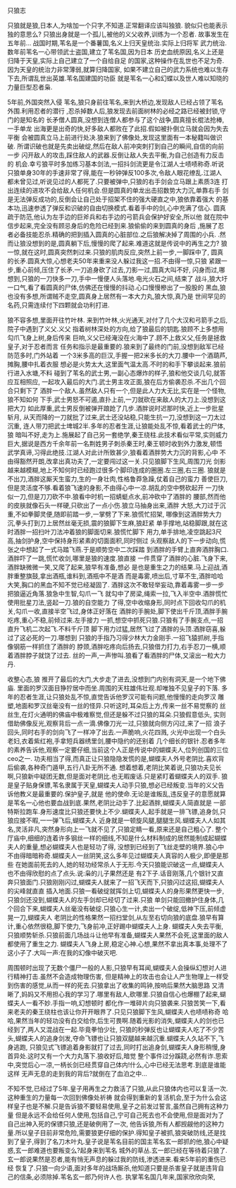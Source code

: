 只狼志


只狼就是狼,日本人,为啥加一个只字,不知道.正常翻译应该叫独狼.
貌似只也能表示独的意思么?
只狼出身就是一个孤儿,被他的义父收养,训练为一个忍者.
故事发生在五年前...
战国时期,苇名是一个番薯国,名义上归天皇统治.实际上归将军
武力统治.数年前苇名一心带领武士盗国,建立了苇名国,因为日本
历史血统原因,名义上还是归降于天皇,实际上自己建立了一个自给自足
的国家,这种操作在乱世也不足为奇.因为天皇的统治力非常薄弱,就算归降国家,
如果不建立自己的武力系统也难以生存下去,所谓乱世出英雄.苇名国建国的功臣
就是苇名一心和幻蝶以及世人难以知晓的力量巨型忍者枭.



5年前,外国突然入侵
苇名,狼只身前往苇名,来到大桥边,发现敌人已经占领了苇名外围.利用忍者的潜行
,忍杀掉数人后,狼发现去前面树林的必经之路已经被封锁,守门的是知名的
长矛僧人圆真,没想到连僧人都参与了这个战争,圆真擅长棍法抢棒,一手单龙
出海更是出奇的快,好多敌人都败在了此招.假如被扑倒立马就会因为失去平衡
会被圆真立马上前进行处决.狼来到了佛像处,发现这里面有一本秘籍叫做识破.
所谓识破也就是先卖出破绽,然后在敌人前冲突刺打到自己的瞬间,自信的向前一步
闪开敌人的攻击,踩住敌人的武器.反倒让敌人失去平衡,为自己创造有力反击的
机会.幸亏狼平时多加练习基本剑法,一招抖剑流更是令江湖人士啧啧称奇.听说
只狼单身30年的手速非常了得,能在一秒钟弹反100多次,令敌人眼花缭乱.江湖人
都未曾见过,听说见过的人都死了.只要被弹中,只狼的右手剑会立马跟上素质3连
打出连续的进攻不会给敌人任何机会.但是圆真的单龙出击招数势大力沉,单靠右手
剑是无法弹反成功的,反倒会让自己处于招架不住的强大硬直之中,狼依靠着强大
的基本功,迅速参透了弹反和识破的自由切换模式.看着手中的剑,心中充满了信心.
圆真疏于防范,他认为左手边的巨斧兵和右手边的弓箭兵会保护好安全,所以他
就在院中信步起来,完全没有顾忌身后的危险已经到来.狼偷偷的来到圆真的身后
,施展了忍者必备技能忍杀.精确的把到插入圆真的心脏部位.之后狼解决掉了周围的小兵.
.然而让狼没想到的是,圆真躺下后,慢慢的爬了起来.难道这就是传说中的再生之力?
狼一惊,就在这时,圆真突然刺过来.只狼的肌肉反应,突然上前一步,一脚踩中了,
圆真的长矛.圆真大惊,心想老夫50年来重来没人躲过我这一招.不由得一惊,只狼
紧跟一步,重心前倾,压住了长矛.一刀追身砍了过去,刀影一过,圆真大叫不好,
闪身而过,哪想到,只狼的一刀快多一刀,手中一慢便人头落地.电光火石之间,结束了
战斗,狼大圩一口气,看了看圆真的尸体,仿佛还在慢慢的抖动.心口慢慢槮出了一股股的
黑血,狼也没有多想,所谓贼不走空,圆真身上居然有一本大力丸,狼大惊,真乃是
世间罕见的名药,只需连续付下四颗就会功利打进.




狼不容多想,里面开往竹叶林.
来到竹叶林,火光通天,对付了几个大汉和弓箭手之后,院子中遇到了义父.义父
指着树林深处的方向,给了狼最后的钥匙.狼顾不上多想用勾爪飞身上树,身后传来
巨响,义父已经淹没在火海中了.顾不上救义父,任务是拯救皇子,对于忍者而言
任务和指示是最重要的.狼来到了最终的门前,没想到敌军已经防范多时,门外站着
一个3米多高的巨汉,手握一把2米多长的大刀.腰中一个酒葫芦,摊胸,腰中扎着衣服
想必是火势太大,这里面气温太高.不时的和手下攀谈起来.狼前行进入水塘,不料
碰到了苇名的武士男,一副心态爆炸的样子,狼和他交谈几句,就答应互相照应,
一起攻入最后的大门.武士男主攻正面,狼在后方偷袭忍杀.不出几个回合只剩下了
酒胖一个敌人.虽然敌人只有一个,但是此人力大无比,实在是一个怪物,狼不知如何
下手,武士男怒不可遏,直扑上前,一刀就砍在来敌人的大刀上.没想到这把大刀
如此厚重,武士男反倒被弹开踉跄了几步.酒胖说时迟那时快,近上一步批星斩月,
从天而降的一刀就批了过来,武士还没站稳,只能生抗一刀,没想到这一刀太过沉重,
连人带刀把武士埤城2半.多年的忍者生涯,让狼能处乱不惊,看着武士的尸体,狼
暗叫不好,走为上.施展起了自己另一套绝学,秦王绕柱.此技术看似平常,实则威力
巨大,据说是西方千余年前一名荆姓男子刺杀秦王时,秦王顿时收到外力激发,顿悟
武学真谛,习得此绝技.江湖人对此计所致甚少,狼看着酒胖势大力沉的背影,心中
不由得豁然开朗,改拿出真功夫了,一定要闯过这一关.只见狼脚下生风,周围刀光
剑影越来越模糊,地上不知何时已经跑过很多个脚印连成的圈圈.左三圈,右三圈.
狼就是不出刀,酒胖这厮天生蛮力,生的一身壮肉,性格鲁莽急躁,仗着自己的蛮力
善使巨刀,但是灵活度不够.看着狼飞速的身影,不由得心中一凉.胡乱的空中劈砍起开
一刀快似一刀,但是刀刀砍不中.狼看中时机一招蜻蜓点水,前冲砍中了酒胖的
腰部,然而他的皮肤就像石头一样硬,只砍出了一点小伤.狼立马抽身出来,酒胖
大怒,大刀过于沉重,不如拳脚灵便,随即前踏一步,一掌劈了下来.狼慌忙招架,
哪像到这酒胖势大力沉,拳头打到刀上居然丝毫无损,震的狼脚下生麻,狼赶紧
单手撑地,站稳脚跟,就在这时酒胖一招扫叶刀法冲着狼的脚面切来.狼慌忙脚下
用力,单手排地,凌空跳起3尺高,抽剑护身,空中保持身形紧素的切面面积,同时侧过
头观察敌人的下一步动向,慌张之中想起了一式马踏飞燕.于是顺势空中二次踩踏
到酒胖的手臂上直奔酒胖胸口.酒胖吓了一跳,慌忙收剑,哪里是狼的速度.狼直接
一件贯穿了酒胖的心脏.飞身下来,酒胖缺微微一笑,又爬了起来,狼早有准备,想必
是也是重生之力的结果.马上迎战,酒胖重整旗鼓,拿出酒瓶,谁料到,酒瓶中不是酒
而是毒雾,喷出后,寸草不生,酒胖哈哈大笑,胸口的黑血不知不觉已经凝固了.
酒胖这次不敢轻举妄动,靠着毒雾一步一步把狼逼近角落.狼急中生智,勾爪一飞
就勾中了房梁,绳索一拉,飞入半空中.酒胖慌忙使用批星刀法,竖起一刀.狼的自空能力
了得,空中收缩身形,同时点下回收勾爪的机关,勾爪一收,直接半空飞过,身体正好落在
酒胖的手腕处,脚下使出千斤顶,酒胖手腕吃疼,重心不稳,前倾过来.左手接力
一抓,想空中抓死只狼.只狼有了手腕支点,一招直升飞机二次起飞.不料千斤顶
脚下用力过猛,居然飞过了酒胖的头顶.酒胖窃喜,躲过了这必死的一刀.哪想到
只狼的手指乃习得少林大力金刚手.一招飞猿抓树,手指像钢筋一样抓住了酒胖的
脖颈,酒胖吃疼向后扬去,只狼借力打力,右手忍刀一横,顺着酒胖脖子就饶了过去.
丝的一声,一声惨叫.狼看了看酒胖的尸体,又滚出一粒大力丹.




收整心态,狼
推开了最后的大门,大步走了进去,没想到门内别有洞天,是一个地下佛庙.
里面的罗汉面目狰狞居中而坐.周围的天柱雄伟壮观.却唯独不见皇子的下落.
多年的忍者生涯,让只狼处乱不惊,直觉告诉他罗汉可能有问题,他慢慢的走向罗汉
雕塑,地面和罗汉丝毫没有一丝的怪异.只听这时,耳朵后上方,传来一丝不易觉察的
丝丝生,在灯火通明的佛庙中极难察觉,但还是躲不过只狼的耳朵.只狼假意低头,
实则借助佛像反光,观察背后一点一滴.佛像刀光一过,只狼就向侧方闪过,来了一招
浪子回头,同时右手的剑向飞了一样冲了出去.一声脆响,火花四溅,
火光中出现一个白头老妇,衣着紫红袍,手拿短兵器绣里剑,腰中隐约的还别着
几个细长的银针.忍者多年的素养告诉他,观察一定要仔细,当前这个人正是传说中的蝴蝶夫人,位列创国的三位ceo之一.
功夫相当了得,而真正让只狼隐隐发慌的是,蝴蝶夫人外号老阴比.喜欢背后偷袭,各种奇门遁甲,五行八卦无所不通.
想着想着,老阴比笑着说,只狼功夫见长啊,只狼新中疑团无数,但是面对老阴比.也无暇废话.只是紧盯着蝴蝶夫人的双手.
狼是皇子贴身保镖,苇名隶属于天皇,蝴蝶夫人动手只狼,想必已经叛变.当年的义父告诉他教义是最重要的.保护皇子,就是
他的使命.无论是谁叛乱,违反皇子的意愿就算是苇名一心他也要血战到底.果然,老阴比动手了.比起酒胖,蝴蝶夫人简直就是
一部特斯拉跑车.身形速度比只狼还要快上不少.蝴蝶夫人,起手就是一排飞镖,追身剑,只狼应接不暇,一一弹飞后,蝴蝶夫人
近身就是一顿旋风腿,腿腿生风.蝴蝶夫人人如其名,灵活非凡,突然身形向上一飞就不见了,只狼定睛一看,原来还是自己粗心了.
整个厅庙中,细细的连着许多钢丝一样的细线,不知是什么材料制成的居然能制成起蝴蝶夫人的重量,想必蝴蝶夫人也是轻功了得,
没想到已经到了飞丝走壁的境界.狼心中不由得暗暗称奇.蝴蝶夫人一丝阴笑,这么多年见过蝴蝶夫人真容的人极少,即便是那些
在她面前死去的人,她的轻功经常杀人于无形.今天只狼能识破这一点,蝴蝶夫人也不由得欣慰的点了点头.说:枭的儿子果然还是
有2下子.话音刚落,几个银针又直奔只狼面门.只狼刚刚闪过,蝴蝶夫人就来了一招飞天而下,只狼闪过这招,蝴蝶夫人的尖峰就直直
插入地面.只狼一看破绽就挥剑上切,蝴蝶夫人的身形果然更快一步,只狼剑还没到,蝴蝶夫人的左手剑却已经切了过来.只狼
单剑只能回撤护住身体,几个回合下来,蝴蝶夫人丝毫没有破绽.只狼心生一计,卖出一个破绽,低神下压,前倾虚晃一刀,蝴蝶夫人
老阴比的性格果然一招扫堂剑,从左至右切向狼的底盘.狼早有算计,重心依然很稳,脚下使力,飞身前冲,正好踢中蝴蝶夫人上身.
蝴蝶夫人失去平衡,只狼顺势斩杀.只狼前面几场战斗让他早有准备,蝴蝶夫人果然不会死,这里面的敌人都使用了重生之力.
蝴蝶夫人飞身上房,稳定心神.心想,果然不拿出真本事,处理不了这小子了.大叫一声:在我的幻像中破灭吧.

周围顿时出现了无数个僵尸一般的人影,只狼早有耳闻,蝴蝶夫人会操纵幻想对人进行精神打击.虽然不会造成物理伤害,
但是精神上的攻击也会让人产生物理上一样受到伤害的感觉,从而一样的死去.只狼拿出了收集的鸣钟,按响后果然大脑思路
又清晰了,妈妈又不用担心我的学习了.哪里有敌人,砍哪里.只狼自信心也爆棚了起来,蝴蝶夫人一看不妙.手指一响,幻想顿时
都化作一堆碎片向只狼袭来.只狼苦笑一下,看来老夫的秦王绕柱也该让你开开眼界了.只见只狼脚下生风,蝴蝶夫人也啧啧称奇
哈哈,果然当年的轻功没有白交给你,后生可畏啊.随着光影的消失,蝴蝶夫人的剑也已经到了,两人又混战在一起.毕竟拳怕少壮,
只狼的秒弹反也让蝴蝶夫人吃了不少苦头,蝴蝶夫人的追身剑发,夺命飞镖也让只狼双腿越来越沉重.蝴蝶夫人久站不下,飞身逃跑,
只狼见式飞镖追着身影就打了过去,同时打出追身剑,蝴蝶夫人身形稍慢,身首异处.这时又有一个大力丸落下.狼收好后,暗觉
整个事件过分蹊跷,必然有诈.思索中,突觉后心一凉,一柄长剑已经贯穿自己体内!什么,心中已经无法思考.到底是谁能这样
无声无息的走到我的背后?就倒在了血泊之中...





不知不觉,已经过了5年.皇子用再生之力救活了只狼,从此只狼体内也可以复活一次.这种重生的力量每一次回到佛像处祈祷
就会得到重新的复活机会,至于为什么会这样皇子也是不解.只是告诉狼不要轻易使用,皇子之前发过誓言,虽然自己拥有这种力量
但是永远不会给任何人使用,包括自己,宁可自己死去也不会使用,但是面对为了自己出神入死的保镖只狼,还是破例用了一次,
他告诉狼,所有人都觊觎他的这种力量.所以皇子目前非常危险,需要狼更仔细的保护.得知皇子被抓,狼突破防线,还是找
到了皇子,得到了名刀木叶丸.皇子说是苇名目前的国主苇名玄一郎抓的他,狼心中疑惑,玄一郎难道也要叛变么?起身来到苇名
城外的草丛.玄一郎已经在等待着只狼了.玄一郎说果然是忍者,能有悄无声息的躲过我的防线,渗透进来.看来5年前的重伤已经
恢复了.只狼一向少语,面对多年的战场厮杀,他知道只要是杀害皇子就是违背自己的信条,必须除掉.苇名玄一郎乃何许人也.
执掌苇名国几年来,国家欣欣向荣,



















